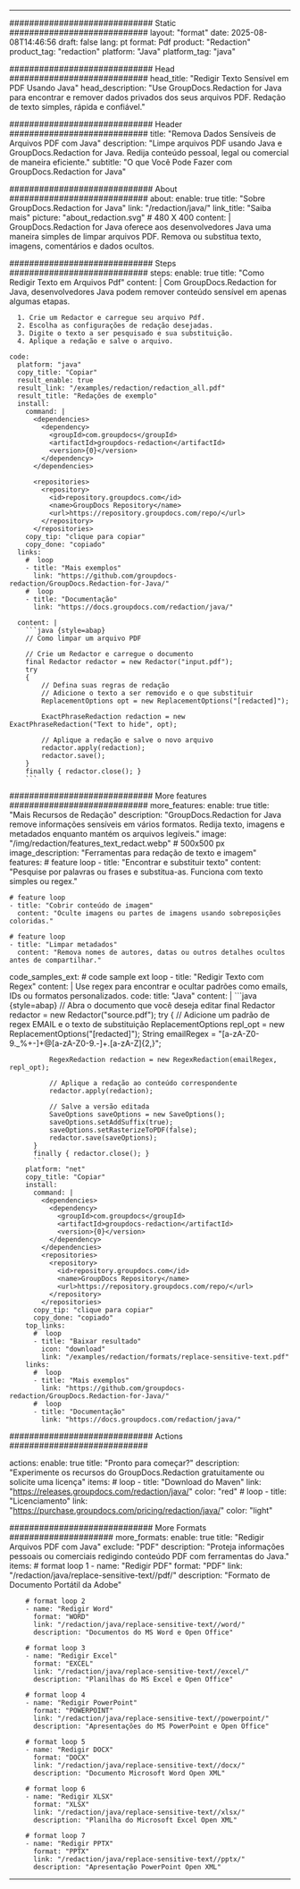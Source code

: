 
---
############################# Static ############################
layout: "format"
date:  2025-08-08T14:46:56
draft: false
lang: pt
format: Pdf
product: "Redaction"
product_tag: "redaction"
platform: "Java"
platform_tag: "java"

############################# Head ############################
head_title: "Redigir Texto Sensível em PDF Usando Java"
head_description: "Use GroupDocs.Redaction for Java para encontrar e remover dados privados dos seus arquivos PDF. Redação de texto simples, rápida e confiável."

############################# Header ############################
title: "Remova Dados Sensíveis de Arquivos PDF com Java" 
description: "Limpe arquivos PDF usando Java e GroupDocs.Redaction for Java. Redija conteúdo pessoal, legal ou comercial de maneira eficiente."
subtitle: "O que Você Pode Fazer com GroupDocs.Redaction for Java" 

############################# About ############################
about:
    enable: true
    title: "Sobre GroupDocs.Redaction for Java"
    link: "/redaction/java/"
    link_title: "Saiba mais"
    picture: "about_redaction.svg" # 480 X 400
    content: |
       GroupDocs.Redaction for Java oferece aos desenvolvedores Java uma maneira simples de limpar arquivos PDF. Remova ou substitua texto, imagens, comentários e dados ocultos.

############################# Steps ############################
steps:
    enable: true
    title: "Como Redigir Texto em Arquivos Pdf"
    content: |
      Com GroupDocs.Redaction for Java, desenvolvedores Java podem remover conteúdo sensível em apenas algumas etapas.
      
      1. Crie um Redactor e carregue seu arquivo Pdf.
      2. Escolha as configurações de redação desejadas.
      3. Digite o texto a ser pesquisado e sua substituição.
      4. Aplique a redação e salve o arquivo.
   
    code:
      platform: "java"
      copy_title: "Copiar"
      result_enable: true
      result_link: "/examples/redaction/redaction_all.pdf"
      result_title: "Redações de exemplo"
      install:
        command: |
          <dependencies>
            <dependency>
              <groupId>com.groupdocs</groupId>
              <artifactId>groupdocs-redaction</artifactId>
              <version>{0}</version>
            </dependency>
          </dependencies>

          <repositories>
            <repository>
              <id>repository.groupdocs.com</id>
              <name>GroupDocs Repository</name>
              <url>https://repository.groupdocs.com/repo/</url>
            </repository>
          </repositories>
        copy_tip: "clique para copiar"
        copy_done: "copiado"
      links:
        #  loop
        - title: "Mais exemplos"
          link: "https://github.com/groupdocs-redaction/GroupDocs.Redaction-for-Java/"
        #  loop
        - title: "Documentação"
          link: "https://docs.groupdocs.com/redaction/java/"
          
      content: |
        ```java {style=abap}
        // Como limpar um arquivo PDF

        // Crie um Redactor e carregue o documento
        final Redactor redactor = new Redactor("input.pdf");
        try
        {
            // Defina suas regras de redação
            // Adicione o texto a ser removido e o que substituir
            ReplacementOptions opt = new ReplacementOptions("[redacted]");
            
            ExactPhraseRedaction redaction = new ExactPhraseRedaction("Text to hide", opt);

            // Aplique a redação e salve o novo arquivo
            redactor.apply(redaction);
            redactor.save();
        }
        finally { redactor.close(); }
        ```            


############################# More features ############################
more_features:
  enable: true
  title: "Mais Recursos de Redação"
  description: "GroupDocs.Redaction for Java remove informações sensíveis em vários formatos. Redija texto, imagens e metadados enquanto mantém os arquivos legíveis."
  image: "/img/redaction/features_text_redact.webp" # 500x500 px
  image_description: "Ferramentas para redação de texto e imagem"
  features:
    # feature loop
    - title: "Encontrar e substituir texto"
      content: "Pesquise por palavras ou frases e substitua-as. Funciona com texto simples ou regex."

    # feature loop
    - title: "Cobrir conteúdo de imagem"
      content: "Oculte imagens ou partes de imagens usando sobreposições coloridas."

    # feature loop
    - title: "Limpar metadados"
      content: "Remova nomes de autores, datas ou outros detalhes ocultos antes de compartilhar."
      
  code_samples_ext:
    # code sample ext loop
    - title: "Redigir Texto com Regex"
      content: |
        Use regex para encontrar e ocultar padrões como emails, IDs ou formatos personalizados.
      code:
        title: "Java"
        content: |
          ```java {style=abap}
          //  Abra o documento que você deseja editar
          final Redactor redactor = new Redactor("source.pdf");
          try
          {
              // Adicione um padrão de regex EMAIL e o texto de substituição
              ReplacementOptions repl_opt = new ReplacementOptions("[redacted]");
              String emailRegex = "[a-zA-Z0-9._%+-]+@[a-zA-Z0-9.-]+\.[a-zA-Z]{2,}";

              RegexRedaction redaction = new RegexRedaction(emailRegex, repl_opt);
              
              // Aplique a redação ao conteúdo correspondente
              redactor.apply(redaction);

              // Salve a versão editada
              SaveOptions saveOptions = new SaveOptions();
              saveOptions.setAddSuffix(true);
              saveOptions.setRasterizeToPDF(false);
              redactor.save(saveOptions);
          }
          finally { redactor.close(); }
          ```
        platform: "net"
        copy_title: "Copiar"
        install:
          command: |
            <dependencies>
              <dependency>
                <groupId>com.groupdocs</groupId>
                <artifactId>groupdocs-redaction</artifactId>
                <version>{0}</version>
              </dependency>
            </dependencies>
            <repositories>
              <repository>
                <id>repository.groupdocs.com</id>
                <name>GroupDocs Repository</name>
                <url>https://repository.groupdocs.com/repo/</url>
              </repository>
            </repositories>
          copy_tip: "clique para copiar"
          copy_done: "copiado"
        top_links:
          #  loop
          - title: "Baixar resultado"
            icon: "download"
            link: "/examples/redaction/formats/replace-sensitive-text.pdf"
        links:
          #  loop
          - title: "Mais exemplos"
            link: "https://github.com/groupdocs-redaction/GroupDocs.Redaction-for-Java/"
          #  loop
          - title: "Documentação"
            link: "https://docs.groupdocs.com/redaction/java/"


############################# Actions ############################

actions:
  enable: true
  title: "Pronto para começar?"
  description: "Experimente os recursos do GroupDocs.Redaction gratuitamente ou solicite uma licença"
  items:
    #  loop
    - title: "Download do Maven"
      link: "https://releases.groupdocs.com/redaction/java/"
      color: "red"
        #  loop
    - title: "Licenciamento"
      link: "https://purchase.groupdocs.com/pricing/redaction/java/"
      color: "light"


############################# More Formats #####################
more_formats:
    enable: true
    title: "Redigir Arquivos PDF com Java"
    exclude: "PDF"
    description: "Proteja informações pessoais ou comerciais redigindo conteúdo PDF com ferramentas do Java."
    items: 
        # format loop 1
        - name: "Redigir PDF"
          format: "PDF"
          link: "/redaction/java/replace-sensitive-text//pdf/"
          description: "Formato de Documento Portátil da Adobe"

        # format loop 2
        - name: "Redigir Word"
          format: "WORD"
          link: "/redaction/java/replace-sensitive-text//word/"
          description: "Documentos do MS Word e Open Office"
          
        # format loop 3
        - name: "Redigir Excel"
          format: "EXCEL"
          link: "/redaction/java/replace-sensitive-text//excel/"
          description: "Planilhas do MS Excel e Open Office"

        # format loop 4
        - name: "Redigir PowerPoint"
          format: "POWERPOINT"
          link: "/redaction/java/replace-sensitive-text//powerpoint/"
          description: "Apresentações do MS PowerPoint e Open Office"

        # format loop 5
        - name: "Redigir DOCX"
          format: "DOCX"
          link: "/redaction/java/replace-sensitive-text//docx/"
          description: "Documento Microsoft Word Open XML"
          
        # format loop 6
        - name: "Redigir XLSX"
          format: "XLSX"
          link: "/redaction/java/replace-sensitive-text//xlsx/"
          description: "Planilha do Microsoft Excel Open XML"
          
        # format loop 7
        - name: "Redigir PPTX"
          format: "PPTX"
          link: "/redaction/java/replace-sensitive-text//pptx/"
          description: "Apresentação PowerPoint Open XML"


---